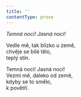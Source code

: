 ```yaml
---
title: ''
contentType: prose
---
```


_Temná noci! Jasná noci!_

Vedle mě, tak blízko u země,  
chvěje se bílé tělo,  
teplý stín.

Temná noci! Jasná noci!  
Vezmi mě, daleko od země,  
kdyby se to smělo,  
k povětří.
